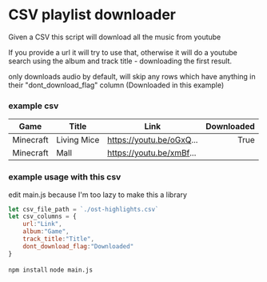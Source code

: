 # CSV playlist downloader
Given a CSV this script will download all the music from youtube

If you provide a url it will try to use that, otherwise it will do a youtube search using the album and track title - downloading the first result.

only downloads audio by default, will skip any rows which have anything in their "dont_download_flag" column (Downloaded in this example)

### example csv

| Game        | Title           | Link                     | Downloaded |
| ----------- | --------------- | ------------------------ | ----------:|
| Minecraft   | Living Mice     | https://youtu.be/oGxQ... | True       |
| Minecraft   | Mall            | https://youtu.be/xmBf... |            |

### example usage with this csv

edit main.js because I'm too lazy to make this a library

```js
let csv_file_path = `./ost-highlights.csv`
let csv_columns = {
    url:"Link",
    album:"Game",
    track_title:"Title",
    dont_download_flag:"Downloaded"
}
```

`npm install`
`node main.js`
